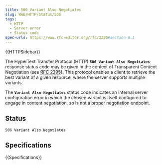 ```yaml
---
title: 506 Variant Also Negotiates
slug: Web/HTTP/Status/506
tags:
  - HTTP
  - Server error
  - Status code
spec-urls: https://www.rfc-editor.org/rfc/2295#section-8.1
---
```

{{HTTPSidebar}}

The HyperText Transfer Protocol (HTTP) **`506 Variant Also Negotiates`** response status code may be given in the context of Transparent Content Negotiation (see [RFC 2295](https://datatracker.ietf.org/doc/html/rfc2295)). This protocol enables a client to retrieve the best variant of a given resource, where the server supports multiple variants.

The **`Variant Also Negotiates`** status code indicates an internal server configuration error in which the chosen variant is itself configured to engage in content negotiation, so is not a proper negotiation endpoint.

## Status

```
506 Variant Also Negotiates
```

## Specifications

{{Specifications}}
